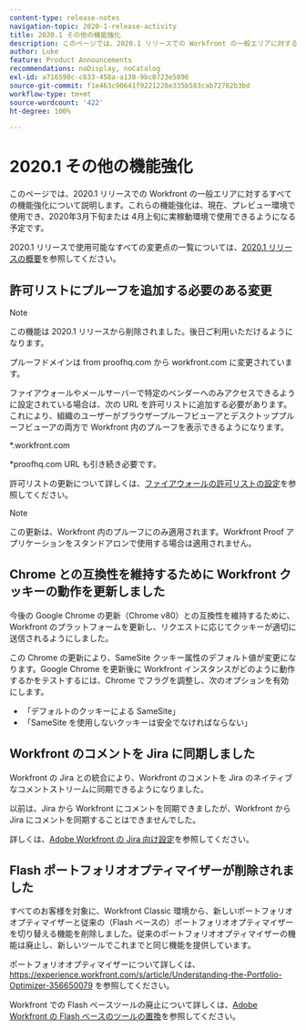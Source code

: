 ```yaml
---
content-type: release-notes
navigation-topic: 2020-1-release-activity
title: 2020.1 その他の機能強化
description: このページでは、2020.1 リリースでの Workfront の一般エリアに対するすべての機能強化について説明します。これらの機能強化は、現在、プレビュー環境で使用でき、2020年3月下旬または 4月上旬に実稼動環境で使用できるようになる予定です。
author: Luke
feature: Product Announcements
recommendations: noDisplay, noCatalog
exl-id: a716590c-c833-458a-a138-9bc0723e5896
source-git-commit: f1e463c90641f9221228e335b583cab72762b3bd
workflow-type: tm+mt
source-wordcount: '422'
ht-degree: 100%

---
```


# 2020.1 その他の機能強化

このページでは、2020.1 リリースでの Workfront の一般エリアに対するすべての機能強化について説明します。これらの機能強化は、現在、プレビュー環境で使用でき、2020年3月下旬または 4月上旬に実稼動環境で使用できるようになる予定です。

2020.1 リリースで使用可能なすべての変更点の一覧については、[2020.1 リリースの概要](../../../product-announcements/product-releases/2020.1-release-activity/2020-1-release-overview.md)を参照してください。

## 許可リストにプルーフを追加する必要のある変更

>[!NOTE]
>
>この機能は 2020.1 リリースから削除されました。後日ご利用いただけるようになります。

プルーフドメインは from proofhq.com から workfront.com に変更されています。

ファイアウォールやメールサーバーで特定のベンダーへのみアクセスできるように設定されている場合は、次の URL を許可リストに追加する必要があります。これにより、組織のユーザーがブラウザープルーフビューアとデスクトッププルーフビューアの両方で Workfront 内のプルーフを表示できるようになります。

&#42;.workfront.com

&#42;proofhq.com URL も引き続き必要です。

許可リストの更新について詳しくは、[ファイアウォールの許可リストの設定](../../../administration-and-setup/get-started-wf-administration/configure-your-firewall.md)を参照してください。

>[!NOTE]
>
>この更新は、Workfront 内のプルーフにのみ適用されます。Workfront Proof アプリケーションをスタンドアロンで使用する場合は適用されません。

## Chrome との互換性を維持するために Workfront クッキーの動作を更新しました

今後の Google Chrome の更新（Chrome v80）との互換性を維持するために、Workfront のプラットフォームを更新し、リクエストに応じてクッキーが適切に送信されるようにしました。

この Chrome の更新により、SameSite クッキー属性のデフォルト値が変更になります。Google Chrome を更新後に Workfront インスタンスがどのように動作するかをテストするには、Chrome でフラグを調整し、次のオプションを有効にします。

* 「デフォルトのクッキーによる SameSite」
* 「SameSite を使用しないクッキーは安全でなければならない」

## Workfront のコメントを Jira に同期しました

Workfront の Jira との統合により、Workfront のコメントを Jira のネイティブなコメントストリームに同期できるようになりました。

以前は、Jira から Workfront にコメントを同期できましたが、Workfront から Jira にコメントを同期することはできませんでした。

詳しくは、[Adobe Workfront の Jira 向け設定](../../../workfront-integrations-and-apps/use-workfront-with-jira/configure-workfront-for-jira.md)を参照してください。

## Flash ポートフォリオオプティマイザーが削除されました

すべてのお客様を対象に、Workfront Classic 環境から、新しいポートフォリオオプティマイザーと従来の（Flash ベースの）ポートフォリオオプティマイザーを切り替える機能を削除しました。従来のポートフォリオオプティマイザーの機能は廃止し、新しいツールでこれまでと同じ機能を提供しています。

ポートフォリオオプティマイザーについて詳しくは、 https://experience.workfront.com/s/article/Understanding-the-Portfolio-Optimizer-356650079 を参照してください。

Workfront での Flash ベースツールの廃止について詳しくは、[Adobe Workfront の Flash ベースのツールの置換](../../../product-announcements/announcements/announcement-archive/replace-flash-tools.md)を参照してください。
